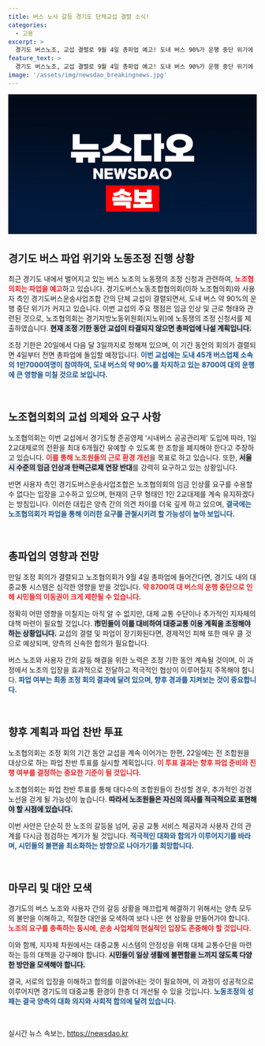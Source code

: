 ```yaml
---
title: 버스 노사 갈등 경기도 단체교섭 결렬 소식!
categories:
  - 고용
excerpt: >
  경기도 버스노조, 교섭 결렬로 9월 4일 총파업 예고! 도내 버스 90%가 운행 중단 위기에 처했다. 시민들의 교통 혼잡과 불편이 우려되는 상황, 과연 돌파구는 있을까? 클릭하여 자세한 소식 확인하세요!
feature_text: >
  경기도 버스노조, 교섭 결렬로 9월 4일 총파업 예고! 도내 버스 90%가 운행 중단 위기에 처했다. 시민들의 교통 혼잡과 불편이 우려되는 상황, 과연 돌파구는 있을까? 클릭하여 자세한 소식 확인하세요!
image: '/assets/img/newsdao_breakingnews.jpg'
---
```


<p><img src="/assets/img/newsdao_breakingnews.jpg" alt="koreaapp 속보" /></p>

<h2 data-ke-size="size26">경기도 버스 파업 위기와 노동조정 진행 상황</h2>

<p data-ke-size="size16">최근 경기도 내에서 벌어지고 있는 버스 노조의 노동쟁의 조정 신청과 관련하여, <b><span style="color: #ee2323;">노조협의회는 파업을 예고</span></b>하고 있습니다. 경기도버스노동조합협의회(이하 노조협의회)와 사용자 측인 경기도버스운송사업조합 간의 단체 교섭이 결렬되면서, 도내 버스 약 90%의 운행 중단 위기가 커지고 있습니다. 이번 교섭의 주요 쟁점은 임금 인상 및 근로 형태와 관련된 것으로, 노조협의회는 경기지방노동위원회(지노위)에 노동쟁의 조정 신청서를 제출하였습니다. <b><span style="background-color: #21538527;">현재 조정 기한 동안 교섭이 타결되지 않으면 총파업에 나설 계획입니다.</span></b></p>

<p data-ke-size="size16">조정 기한은 20일에서 다음 달 3일까지로 정해져 있으며, 이 기간 동안의 회의가 결렬되면 4일부터 전면 총파업에 돌입할 예정입니다. <b><span style="color: #1a5490;">이번 교섭에는 도내 45개 버스업체 소속의 1만7000여명이 참여하여, 도내 버스의 약 90%를 차지하고 있는 8700여 대의 운행에 큰 영향을 미칠 것으로 보입니다.</span></b></p>

<p data-ke-size="size16">&nbsp;</p>

<h2 data-ke-size="size26">노조협의회의 교섭 의제와 요구 사항</h2>

<p data-ke-size="size16">노조협의회는 이번 교섭에서 경기도형 준공영제 ‘시내버스 공공관리제’ 도입에 따라, 1일 2교대제로의 전환을 최대 6개월간 유예할 수 있도록 한 조항을 폐지해야 한다고 주장하고 있습니다. <b><span style="color: #ee2323;">이를 통해 노조원들의 근로 환경 개선</span></b>을 목표로 하고 있습니다. 또한, <b><span style="background-color: #21538527;">서울시 수준의 임금 인상과 탄력근로제 연장 반대</span></b>를 강력히 요구하고 있는 상황입니다.</p>

<p data-ke-size="size16">반면 사용자 측인 경기도버스운송사업조합은 노조협의회의 임금 인상률 요구를 수용할 수 없다는 입장을 고수하고 있으며, 현재의 근무 형태인 1인 2교대제를 계속 유지하겠다는 방침입니다. 이러한 대립은 양측 간의 의견 차이를 더욱 깊게 하고 있으며, <b><span style="color: #1a5490;">결국에는 노조협의회가 파업을 통해 이러한 요구를 관철시키려 할 가능성이 높아 보입니다.</span></b></p>

<p data-ke-size="size16">&nbsp;</p>

<h2 data-ke-size="size26">총파업의 영향과 전망</h2>

<p data-ke-size="size16">만일 조정 회의가 결렬되고 노조협의회가 9월 4일 총파업에 들어간다면, 경기도 내의 대중교통 시스템은 심각한 영향을 받을 것입니다. <b><span style="color: #ee2323;">약 8700여 대 버스의 운행 중단으로 인해 시민들의 이동권이 크게 제한될 수 있습니다.</span></b></p>

<p data-ke-size="size16">정확히 어떤 영향을 미칠지는 아직 알 수 없지만, 대체 교통 수단이나 추가적인 지자체의 대책 마련이 필요할 것입니다. <b><span style="background-color: #21538527;">市민들이 이를 대비하여 대중교통 이용 계획을 조정해야 하는 상황입니다.</span></b> 교섭의 결렬 및 파업이 장기화된다면, 경제적인 피해 또한 매우 클 것으로 예상되며, 양측의 신속한 합의가 필요합니다.</p>

<p data-ke-size="size16">버스 노조와 사용자 간의 갈등 해결을 위한 노력은 조정 기한 동안 계속될 것이며, 이 과정에서 노조의 입장을 효과적으로 전달하고 적극적인 협상이 이루어질지 주목해야 합니다. <b><span style="color: #1a5490;">파업 여부는 최종 조정 회의 결과에 달려 있으며, 향후 경과를 지켜보는 것이 중요합니다.</span></b></p>

<p data-ke-size="size16">&nbsp;</p>

<h2 data-ke-size="size26">향후 계획과 파업 찬반 투표</h2>

<p data-ke-size="size16">노조협의회는 조정 회의 기간 동안 교섭을 계속 이어가는 한편, 22일에는 전 조합원을 대상으로 하는 파업 찬반 투표를 실시할 계획입니다. <b><span style="color: #ee2323;">이 투표 결과는 향후 파업 준비와 진행 여부를 결정하는 중요한 기준이 될 것입니다.</span></b></p>

<p data-ke-size="size16">노조협의회는 파업 찬반 투표를 통해 대다수의 조합원들이 찬성할 경우, 추가적인 강경 노선을 걷게 될 가능성이 높습니다. <b><span style="background-color: #21538527;">따라서 노조원들은 자신의 의사를 적극적으로 표현해야 할 시점에 있습니다.</span></b></p>

<p data-ke-size="size16">이번 사안은 단순히 한 노조의 갈등을 넘어, 공공 교통 서비스 제공자과 사용자 간의 관계를 다시금 점검하는 계기가 될 것입니다. <b><span style="color: #1a5490;">적극적인 대화와 합의가 이루어지기를 바라며, 시민들의 불편을 최소화하는 방향으로 나아가기를 희망합니다.</span></b></p>

<p data-ke-size="size16">&nbsp;</p>

<h2 data-ke-size="size26">마무리 및 대안 모색</h2>

<p data-ke-size="size16">경기도의 버스 노조와 사용자 간의 갈등 상황을 매끄럽게 해결하기 위해서는 양측 모두의 불만을 이해하고, 적절한 대안을 모색하여 보다 나은 현 상황을 만들어가야 합니다. <b><span style="color: #ee2323;">노조의 요구를 충족하는 동시에, 운송 사업체의 현실적인 입장도 존중해야 할 것입니다.</span></b></p>

<p data-ke-size="size16">이와 함께, 지자체 차원에서는 대중교통 시스템의 안정성을 위해 대체 교통수단을 마련하는 등의 대책을 강구해야 합니다. <b><span style="background-color: #21538527;">시민들이 일상 생활에 불편함을 느끼지 않도록 다양한 방안을 모색해야 합니다.</span></b></p>

<p data-ke-size="size16">결국, 서로의 입장을 이해하고 합의를 이끌어내는 것이 필요하며, 이 과정이 성공적으로 이루어지면 경기도의 대중교통 환경이 한층 더 개선될 수 있을 것입니다. <b><span style="color: #1a5490;">노동조정의 성패는 결국 양측의 대화 의지와 사회적 합의에 달려 있습니다.</span></b></p>

<p data-ke-size="size16">&nbsp;</p>
실시간 뉴스 속보는, <a href="https://newsdao.kr" rel="dofollow">https://newsdao.kr</a>


